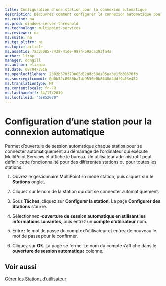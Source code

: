 ```yaml
---
title: Configuration d’une station pour la connexion automatique
description: Découvrez comment configurer la connexion automatique pour les stations MultiPoint Services
ms.custom: na
ms.prod: windows-server-threshold
ms.technology: multipoint-services
ms.reviewer: na
ms.suite: na
ms.tgt_pltfrm: na
ms.topic: article
ms.assetid: 7a326085-7438-41de-9874-59aca393fa4a
author: lizap
manager: dongill
ms.author: elizapo
ms.date: 08/04/2016
ms.openlocfilehash: 2302b570370085d528dc588105ea3e1fb50670fb
ms.sourcegitcommit: 0d0b32c8986ba7db9536e0b8648d4ddf9b03e452
ms.translationtype: MT
ms.contentlocale: fr-FR
ms.lasthandoff: 04/17/2019
ms.locfileid: "59852070"
---
```

# <a name="set-up-a-station-for-automatic-logon"></a>Configuration d’une station pour la connexion automatique
Permet d’ouverture de session automatique chaque station pour se connecter automatiquement au démarrage de l’ordinateur qui exécute MultiPoint Services et affiche le bureau. Un utilisateur administratif peut définir cette fonctionnalité pour des différentes stations ou pour toutes les stations.  
  
1.  Ouvrez le gestionnaire MultiPoint en mode station, puis cliquez sur le **Stations** onglet.  
  
2.  Cliquez sur le nom de la station qui doit se connecter automatiquement.  
  
3.  Sous **Tâches**, cliquez sur **Configurer la station**. La page **Configurer des Stations** s’ouvre.  
  
4.  Sélectionnez **-ouverture de session automatique en utilisant les informations suivantes**, puis entrez un **compte d’utilisateur** nom.  
  
5.  Entrez le mot de passe du compte d’utilisateur et entrez de nouveau le mot de passe pour le confirmer.  
  
6.  Cliquez sur **OK**. La page se ferme. Le nom du compte s’affiche dans le **ouverture de session automatique** colonne.  
  
## <a name="see-also"></a>Voir aussi  
[Gérer les Stations d’utilisateur](Manage-User-Stations.md)